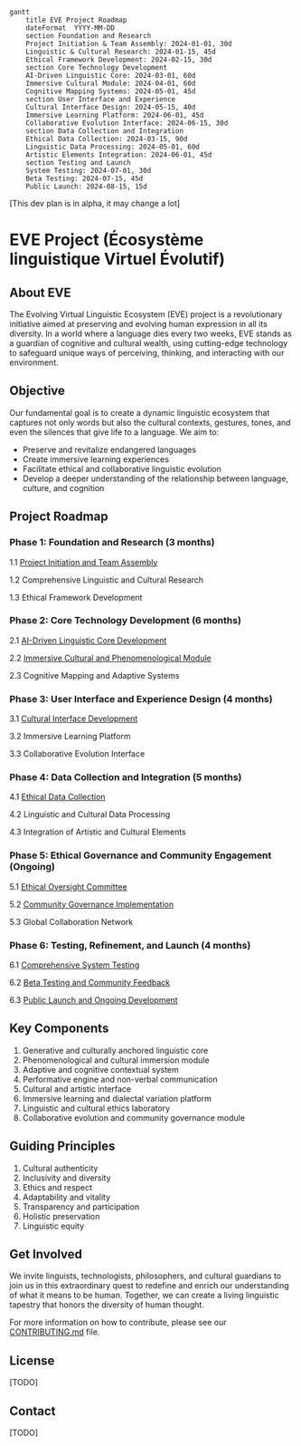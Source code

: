 ```mermaid
gantt
    title EVE Project Roadmap
    dateFormat  YYYY-MM-DD
    section Foundation and Research
    Project Initiation & Team Assembly: 2024-01-01, 30d
    Linguistic & Cultural Research: 2024-01-15, 45d
    Ethical Framework Development: 2024-02-15, 30d
    section Core Technology Development
    AI-Driven Linguistic Core: 2024-03-01, 60d
    Immersive Cultural Module: 2024-04-01, 60d
    Cognitive Mapping Systems: 2024-05-01, 45d
    section User Interface and Experience
    Cultural Interface Design: 2024-05-15, 40d
    Immersive Learning Platform: 2024-06-01, 45d
    Collaborative Evolution Interface: 2024-06-15, 30d
    section Data Collection and Integration
    Ethical Data Collection: 2024-03-15, 90d
    Linguistic Data Processing: 2024-05-01, 60d
    Artistic Elements Integration: 2024-06-01, 45d
    section Testing and Launch
    System Testing: 2024-07-01, 30d
    Beta Testing: 2024-07-15, 45d
    Public Launch: 2024-08-15, 15d
```

[This dev plan is in alpha, it may change a lot]

# EVE Project (Écosystème linguistique Virtuel Évolutif)

## About EVE

The Evolving Virtual Linguistic Ecosystem (EVE) project is a revolutionary initiative aimed at preserving and evolving human expression in all its diversity. In a world where a language dies every two weeks, EVE stands as a guardian of cognitive and cultural wealth, using cutting-edge technology to safeguard unique ways of perceiving, thinking, and interacting with our environment.

## Objective

Our fundamental goal is to create a dynamic linguistic ecosystem that captures not only words but also the cultural contexts, gestures, tones, and even the silences that give life to a language. We aim to:

- Preserve and revitalize endangered languages
- Create immersive learning experiences
- Facilitate ethical and collaborative linguistic evolution
- Develop a deeper understanding of the relationship between language, culture, and cognition

## Project Roadmap

### Phase 1: Foundation and Research (3 months)

1.1 [Project Initiation and Team Assembly](https://github.com/Git-Fg/Eve_Project/blob/main/DevPlan/Detailed/Step1.md)

1.2 Comprehensive Linguistic and Cultural Research

1.3 Ethical Framework Development

### Phase 2: Core Technology Development (6 months)

2.1 [AI-Driven Linguistic Core Development](https://github.com/Git-Fg/Eve_Project/blob/main/DevPlan/Detailed/Step3.md)

2.2 [Immersive Cultural and Phenomenological Module](https://github.com/Git-Fg/Eve_Project/blob/main/DevPlan/Detailed/Step5.md)

2.3 Cognitive Mapping and Adaptive Systems

### Phase 3: User Interface and Experience Design (4 months)

3.1 [Cultural Interface Development](https://github.com/Git-Fg/Eve_Project/blob/main/DevPlan/Detailed/Step4.md)

3.2 Immersive Learning Platform

3.3 Collaborative Evolution Interface

### Phase 4: Data Collection and Integration (5 months)

4.1 [Ethical Data Collection](https://github.com/Git-Fg/Eve_Project/blob/main/DevPlan/Detailed/Step2.md)

4.2 Linguistic and Cultural Data Processing

4.3 Integration of Artistic and Cultural Elements

### Phase 5: Ethical Governance and Community Engagement (Ongoing)


5.1 [Ethical Oversight Committee](https://github.com/Git-Fg/Eve_Project/blob/main/DevPlan/Detailed/Step6.md)

5.2 [Community Governance Implementation](https://github.com/Git-Fg/Eve_Project/blob/main/DevPlan/Detailed/Step7.md)

5.3 Global Collaboration Network

### Phase 6: Testing, Refinement, and Launch (4 months)


6.1 [Comprehensive System Testing](https://github.com/Git-Fg/Eve_Project/blob/main/DevPlan/Detailed/Step8.md)

6.2 [Beta Testing and Community Feedback](https://github.com/Git-Fg/Eve_Project/blob/main/DevPlan/Detailed/Step9.md)

6.3 [Public Launch and Ongoing Development](https://github.com/Git-Fg/Eve_Project/blob/main/DevPlan/Detailed/Step10.md)

## Key Components

1. Generative and culturally anchored linguistic core
2. Phenomenological and cultural immersion module
3. Adaptive and cognitive contextual system
4. Performative engine and non-verbal communication
5. Cultural and artistic interface
6. Immersive learning and dialectal variation platform
7. Linguistic and cultural ethics laboratory
8. Collaborative evolution and community governance module

## Guiding Principles

1. Cultural authenticity
2. Inclusivity and diversity
3. Ethics and respect
4. Adaptability and vitality
5. Transparency and participation
6. Holistic preservation
7. Linguistic equity

## Get Involved

We invite linguists, technologists, philosophers, and cultural guardians to join us in this extraordinary quest to redefine and enrich our understanding of what it means to be human. Together, we can create a living linguistic tapestry that honors the diversity of human thought.

For more information on how to contribute, please see our [CONTRIBUTING.md](CONTRIBUTING.md) file.

## License

[TODO]

## Contact

[TODO]
